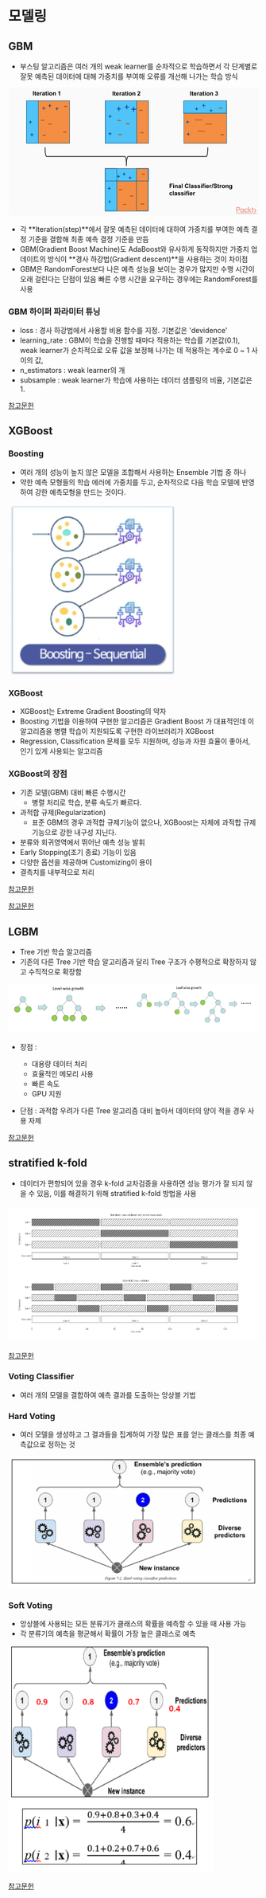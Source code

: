 # 모델링

## GBM 

- 부스팅 알고리즘은 여러 개의 weak learner를 순차적으로 학습하면서 각 단계별로 잘못 예측된 데이터에 대해 가중치를 부여해 오류를 개선해 나가는 학습 방식

![img](%EB%AA%A8%EB%8D%B8%EB%A7%81.assets/img-16514852894803.png)

- 각 **Iteration(step)**에서 잘못 예측된 데이터에 대하여 가중치를 부여한 예측 결정 기준을 결합해 최종 예측 결정 기준을 만듬
- GBM(Gradient Boost Machine)도 AdaBoost와 유사하게 동작하지만 가중치 업데이트의 방식이 **경사 하강법(Gradient descent)**을 사용하는 것이 차이점
- GBM은 RandomForest보다 나은 예측 성능을 보이는 경우가 많지만 수행 시간이 오래 걸린다는 단점이 있음 빠른 수행 시간을 요구하는 경우에는 RandomForest를 사용

### GBM 하이퍼 파라미터 튜닝

- loss : 경사 하강법에서 사용할 비용 함수를 지정. 기본값은 'devidence'
- learning_rate : GBM이 학습을 진행할 때마다 적용하는 학습률 기본값(0.1),   weak learner가 순차적으로 오류 값을 보정해 나가는 데 적용하는 계수로 0 ~ 1 사이의 값, 
- n_estimators : weak learner의 개
- subsample : weak learner가 학습에 사용하는 데이터 샘플링의 비율, 기본값은 1.

[참고문헌](https://kimdingko-world.tistory.com/181)



## XGBoost

### Boosting

- 여러 개의 성능이 높지 않은 모델을 조합해서 사용하는 Ensemble 기법 중 하나
- 약한 예측 모형들의 학습 에러에 가중치를 두고, 순차적으로 다음 학습 모델에 반영하여 강한 예측모형을 만드는 것이다.

![image-20220502182813214](%EB%AA%A8%EB%8D%B8%EB%A7%81.assets/image-20220502182813214-16514836948861.png)

### XGBoost 

- XGBoost는 Extreme Gradient Boosting의 약자
- Boosting 기법을 이용하여 구현한 알고리즘은 Gradient Boost 가 대표적인데 이 알고리즘을 병렬 학습이 지원되도록 구현한 라이브러리가 XGBoost 
- Regression, Classification 문제를 모두 지원하며, 성능과 자원 효율이 좋아서, 인기 있게 사용되는 알고리즘

### XGBoost의 장점

- 기존 모델(GBM) 대비 빠른 수행시간
  - 병렬 처리로 학습, 분류 속도가 빠르다.
- 과적합 규제(Regularization)
  - 표준 GBM의 경우 과적합 규제기능이 없으나, XGBoost는 자체에 과적합 규제 기능으로 강한 내구성 지닌다.
- 분류와 회귀영역에서 뛰어난 예측 성능 발휘
- Early Stopping(조기 종료) 기능이 있음
- 다양한 옵션을 제공하며 Customizing이 용이
- 결측치를 내부적으로 처리

[참고문헌](https://wooono.tistory.com/97)

[참고문헌](https://xgboost.readthedocs.io/en/latest/python/python_api.html)





## LGBM

- Tree 기반 학습 알고리즘
- 기존의 다른 Tree 기반 학습 알고리즘과 달리 Tree 구조가 수평적으로 확장하지 않고 수직적으로 확장함

![image-20220502192706129](%EB%AA%A8%EB%8D%B8%EB%A7%81.assets/image-20220502192706129-16514872272064.png)

- 장점 : 
  - 대용량 데이터 처리
  - 효율적인 메모리 사용
  - 빠른 속도
  - GPU 지원

- 단점 : 과적합 우려가 다른 Tree 알고리즘 대비 높아서 데이터의 양이 적을 경우 사용 자제

[참고문헌](https://nicola-ml.tistory.com/51)





## stratified k-fold

- 데이터가 편향되어 있을 경우 k-fold 교차검증을 사용하면 성능 평가가 잘 되지 않을 수 있음, 이를 해결하기 위해 stratified k-fold 방법을 사용

### ![image-20220502205115616](%EB%AA%A8%EB%8D%B8%EB%A7%81.assets/image-20220502205115616-16514922766947.png)

[참고문헌](https://jinnyjinny.github.io/deep%20learning/2020/04/02/Kfold/)



### Voting Classifier

- 여러 개의 모델을 결합하여 예측 결과를 도출하는 앙상블 기법 

### Hard Voting

- 여러 모델을 생성하고 그 결과들을 집계하여 가장 많은 표를 얻는 클래스를 최종 예측값으로 정하는 것

![image-20220502204434249](%EB%AA%A8%EB%8D%B8%EB%A7%81.assets/image-20220502204434249-16514918755535.png)

### Soft Voting 

- 앙상블에 사용되는 모든 분류기가 클래스의 확률을 예측할 수 있을 때 사용 가능
- 각 분류기의 예측을 평균해서 확률이 가장 높은 클래스로 예측

![image-20220502204626358](%EB%AA%A8%EB%8D%B8%EB%A7%81.assets/image-20220502204626358-16514919876396.png)

[참고문헌](https://nonmeyet.tistory.com/entry/Python-Voting-Classifiers%EB%8B%A4%EC%88%98%EA%B2%B0-%EB%B6%84%EB%A5%98%EC%9D%98-%EC%A0%95%EC%9D%98%EC%99%80-%EA%B5%AC%ED%98%84)